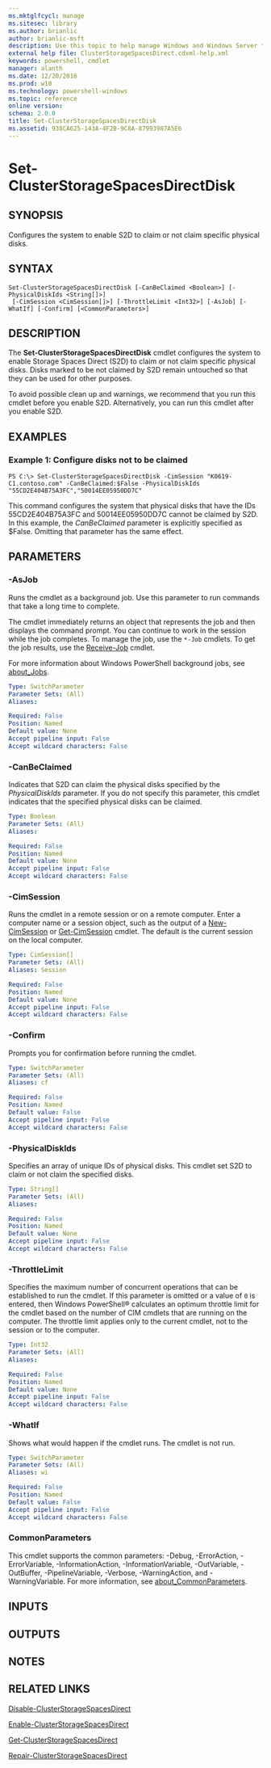 ```yaml
---
ms.mktglfcycl: manage
ms.sitesec: library
ms.author: brianlic
author: brianlic-msft
description: Use this topic to help manage Windows and Windows Server technologies with Windows PowerShell.
external help file: ClusterStorageSpacesDirect.cdxml-help.xml
keywords: powershell, cmdlet
manager: alanth
ms.date: 12/20/2016
ms.prod: w10
ms.technology: powershell-windows
ms.topic: reference
online version: 
schema: 2.0.0
title: Set-ClusterStorageSpacesDirectDisk
ms.assetid: 938CA625-143A-4F2B-9C8A-87993987A5E6
---
```


# Set-ClusterStorageSpacesDirectDisk

## SYNOPSIS
Configures the system to enable S2D to claim or not claim specific physical disks.

## SYNTAX

```
Set-ClusterStorageSpacesDirectDisk [-CanBeClaimed <Boolean>] [-PhysicalDiskIds <String[]>]
 [-CimSession <CimSession[]>] [-ThrottleLimit <Int32>] [-AsJob] [-WhatIf] [-Confirm] [<CommonParameters>]
```

## DESCRIPTION
The **Set-ClusterStorageSpacesDirectDisk** cmdlet configures the system to enable Storage Spaces Direct (S2D) to claim or not claim specific physical disks.
Disks marked to be not claimed by S2D remain untouched so that they can be used for other purposes.

To avoid possible clean up and warnings, we recommend that you run this cmdlet before you enable S2D.
Alternatively, you can run this cmdlet after you enable S2D.

## EXAMPLES

### Example 1: Configure disks not to be claimed
```
PS C:\> Set-ClusterStorageSpacesDirectDisk -CimSession "K0619-C1.contoso.com" -CanBeClaimed:$False -PhysicalDiskIds "55CD2E404B75A3FC","50014EE05950DD7C"
```

This command configures the system that physical disks that have the IDs 55CD2E404B75A3FC and 50014EE05950DD7C cannot be claimed by S2D.
In this example, the *CanBeClaimed* parameter is explicitly specified as $False.
Omitting that parameter has the same effect.

## PARAMETERS

### -AsJob
Runs the cmdlet as a background job. Use this parameter to run commands that take a long time to complete. 

The cmdlet immediately returns an object that represents the job and then displays the command prompt. 
You can continue to work in the session while the job completes. 
To manage the job, use the `*-Job` cmdlets. 
To get the job results, use the [Receive-Job](http://go.microsoft.com/fwlink/?LinkID=113372) cmdlet. 

For more information about Windows PowerShell background jobs, see [about_Jobs](http://go.microsoft.com/fwlink/?LinkID=113251).

```yaml
Type: SwitchParameter
Parameter Sets: (All)
Aliases: 

Required: False
Position: Named
Default value: None
Accept pipeline input: False
Accept wildcard characters: False
```

### -CanBeClaimed
Indicates that S2D can claim the physical disks specified by the *PhysicalDiskIds* parameter.
If you do not specify this parameter, this cmdlet indicates that the specified physical disks can be claimed.

```yaml
Type: Boolean
Parameter Sets: (All)
Aliases: 

Required: False
Position: Named
Default value: None
Accept pipeline input: False
Accept wildcard characters: False
```

### -CimSession
Runs the cmdlet in a remote session or on a remote computer.
Enter a computer name or a session object, such as the output of a [New-CimSession](http://go.microsoft.com/fwlink/p/?LinkId=227967) or [Get-CimSession](http://go.microsoft.com/fwlink/p/?LinkId=227966) cmdlet.
The default is the current session on the local computer.

```yaml
Type: CimSession[]
Parameter Sets: (All)
Aliases: Session

Required: False
Position: Named
Default value: None
Accept pipeline input: False
Accept wildcard characters: False
```

### -Confirm
Prompts you for confirmation before running the cmdlet.

```yaml
Type: SwitchParameter
Parameter Sets: (All)
Aliases: cf

Required: False
Position: Named
Default value: False
Accept pipeline input: False
Accept wildcard characters: False
```

### -PhysicalDiskIds
Specifies an array of unique IDs of physical disks.
This cmdlet set S2D to claim or not claim the specified disks.

```yaml
Type: String[]
Parameter Sets: (All)
Aliases: 

Required: False
Position: Named
Default value: None
Accept pipeline input: False
Accept wildcard characters: False
```

### -ThrottleLimit
Specifies the maximum number of concurrent operations that can be established to run the cmdlet.
If this parameter is omitted or a value of `0` is entered, then Windows PowerShell® calculates an optimum throttle limit for the cmdlet based on the number of CIM cmdlets that are running on the computer.
The throttle limit applies only to the current cmdlet, not to the session or to the computer.

```yaml
Type: Int32
Parameter Sets: (All)
Aliases: 

Required: False
Position: Named
Default value: None
Accept pipeline input: False
Accept wildcard characters: False
```

### -WhatIf
Shows what would happen if the cmdlet runs.
The cmdlet is not run.

```yaml
Type: SwitchParameter
Parameter Sets: (All)
Aliases: wi

Required: False
Position: Named
Default value: False
Accept pipeline input: False
Accept wildcard characters: False
```

### CommonParameters
This cmdlet supports the common parameters: -Debug, -ErrorAction, -ErrorVariable, -InformationAction, -InformationVariable, -OutVariable, -OutBuffer, -PipelineVariable, -Verbose, -WarningAction, and -WarningVariable. For more information, see [about_CommonParameters](http://go.microsoft.com/fwlink/?LinkID=113216).

## INPUTS

## OUTPUTS

## NOTES

## RELATED LINKS

[Disable-ClusterStorageSpacesDirect](./Disable-ClusterStorageSpacesDirect.md)

[Enable-ClusterStorageSpacesDirect](./Enable-ClusterStorageSpacesDirect.md)

[Get-ClusterStorageSpacesDirect](./Get-ClusterStorageSpacesDirect.md)

[Repair-ClusterStorageSpacesDirect](./Repair-ClusterStorageSpacesDirect.md)

